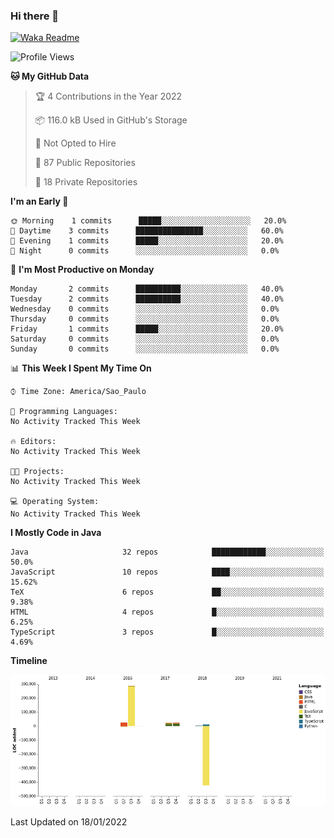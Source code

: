 ### Hi there 👋


[![Waka Readme](https://github.com/valdirluiz/valdirluiz/actions/workflows/update_stats.yml/badge.svg)](https://github.com/valdirluiz/valdirluiz/actions/workflows/update_stats.yml)

<!--START_SECTION:waka-->
![Profile Views](http://img.shields.io/badge/Profile%20Views-23-blue)

**🐱 My GitHub Data** 

> 🏆 4 Contributions in the Year 2022
 > 
> 📦 116.0 kB Used in GitHub's Storage 
 > 
> 🚫 Not Opted to Hire
 > 
> 📜 87 Public Repositories 
 > 
> 🔑 18 Private Repositories  
 > 
**I'm an Early 🐤** 

```text
🌞 Morning    1 commits      █████░░░░░░░░░░░░░░░░░░░░   20.0% 
🌆 Daytime    3 commits      ███████████████░░░░░░░░░░   60.0% 
🌃 Evening    1 commits      █████░░░░░░░░░░░░░░░░░░░░   20.0% 
🌙 Night      0 commits      ░░░░░░░░░░░░░░░░░░░░░░░░░   0.0%

```
📅 **I'm Most Productive on Monday** 

```text
Monday       2 commits      ██████████░░░░░░░░░░░░░░░   40.0% 
Tuesday      2 commits      ██████████░░░░░░░░░░░░░░░   40.0% 
Wednesday    0 commits      ░░░░░░░░░░░░░░░░░░░░░░░░░   0.0% 
Thursday     0 commits      ░░░░░░░░░░░░░░░░░░░░░░░░░   0.0% 
Friday       1 commits      █████░░░░░░░░░░░░░░░░░░░░   20.0% 
Saturday     0 commits      ░░░░░░░░░░░░░░░░░░░░░░░░░   0.0% 
Sunday       0 commits      ░░░░░░░░░░░░░░░░░░░░░░░░░   0.0%

```


📊 **This Week I Spent My Time On** 

```text
⌚︎ Time Zone: America/Sao_Paulo

💬 Programming Languages: 
No Activity Tracked This Week

🔥 Editors: 
No Activity Tracked This Week

🐱‍💻 Projects: 
No Activity Tracked This Week

💻 Operating System: 
No Activity Tracked This Week

```

**I Mostly Code in Java** 

```text
Java                     32 repos            ████████████░░░░░░░░░░░░░   50.0% 
JavaScript               10 repos            ████░░░░░░░░░░░░░░░░░░░░░   15.62% 
TeX                      6 repos             ██░░░░░░░░░░░░░░░░░░░░░░░   9.38% 
HTML                     4 repos             █░░░░░░░░░░░░░░░░░░░░░░░░   6.25% 
TypeScript               3 repos             █░░░░░░░░░░░░░░░░░░░░░░░░   4.69%

```


**Timeline**

![Chart not found](https://raw.githubusercontent.com/valdirluiz/valdirluiz/main/charts/bar_graph.png) 


 Last Updated on 18/01/2022
<!--END_SECTION:waka-->
